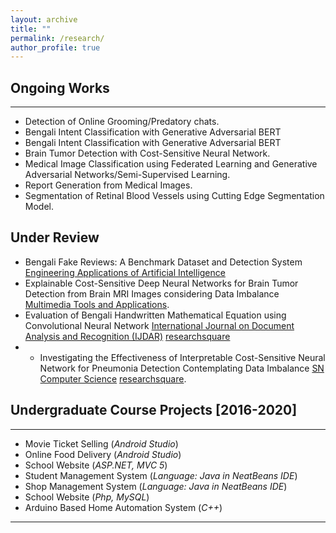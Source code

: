 ```yaml
---
layout: archive
title: ""
permalink: /research/
author_profile: true
---
```


## Ongoing Works
----------------
* Detection of Online Grooming/Predatory chats.
* Bengali Intent Classification with Generative Adversarial BERT
* Bengali Intent Classification with Generative Adversarial BERT
* Brain Tumor Detection with Cost-Sensitive Neural Network.   
* Medical Image Classification using Federated Learning and Generative Adversarial Networks/Semi-Supervised Learning.
* Report Generation from Medical Images.
* Segmentation of Retinal Blood Vessels using Cutting Edge Segmentation Model.
  

## Under Review
* Bengali Fake Reviews: A Benchmark Dataset and Detection System [Engineering Applications of Artificial Intelligence](https://www.sciencedirect.com/journal/engineering-applications-of-artificial-intelligence)
* Explainable Cost-Sensitive Deep Neural Networks for Brain Tumor Detection from Brain MRI Images considering Data Imbalance [Multimedia Tools and Applications](https://www.springer.com/journal/11042).
* Evaluation of Bengali Handwritten Mathematical Equation using Convolutional Neural Network [International Journal on Document Analysis and Recognition (IJDAR)](https://www.springer.com/journal/10032) [researchsquare](https://www.researchsquare.com/article/rs-2553612/v1)
* * Investigating the Effectiveness of Interpretable Cost-Sensitive Neural Network for Pneumonia Detection Contemplating Data Imbalance [SN Computer Science](https://www.springer.com/journal/42979) [researchsquare](https://www.researchsquare.com/article/rs-3047442/v1).

## Undergraduate Course Projects [2016-2020]
----------------

* Movie Ticket Selling (*Android Studio*)
* Online Food Delivery (*Android Studio*)
* School Website (*ASP.NET, MVC 5*)
* Student Management System (*Language: Java in NeatBeans IDE*)
* Shop Management System (*Language: Java in NeatBeans IDE*)
* School Website (*Php, MySQL*)
* Arduino Based Home Automation System (*C++*)

__________________________________________________
